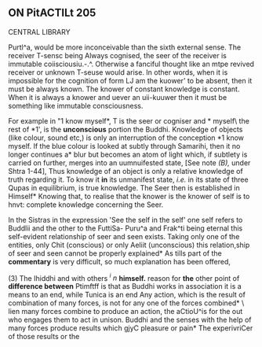 ## **ON PitACTILt 205**

CENTRAL LIBRARY

Purtl^a, would be more inconceivable than the sixth external sense. The receiver T-sensc being Always cognised, the seer of the receiver is immutable coiisciousiu.-.^. Otherwise a fanciful thought like an mtpe revived receiver or unknown T-seuse would arise. In other words, when it is impossible for the cognition of form LJ am the kuower' to be absent, then it must be always known. The knower of constant knowledge is constant. When it is always a knower and uever an uii-kuuwer then it must be something like immutable consciousness.

For example in "1 know myself\*, T is the seer or cogniser and \* myself\ the rest of \*1', is the **unconscious** portion the Buddhi. Knowledge of objects (like colour, sound etc,) is only an interruption of the conception \*1 know myself. If the blue colour is looked at subtly through Samarihi, then it no longer continues a\* blur but becomes an atom of light which, if subtlety is carried on further, merges into an uumnuifested state, [See note *(B),* under Shtra 1-44], Thus knowledge of an object is only a relative knowledge of truth regarding it. To know it **in** its unmanifest state, *i.e.* in its state of three Qupas in equilibrium, is true knowledge. The Seer then is established in Himself\* Knowing that, to realise that the knower is the knower of self is to hnvt: complete knowledge concerning the Seer.

In the Sistras in the expression 'See the self in the self' one self refers to Buddlii and the other to the FuttiSa- Puru^a and Frak^ti being eternal this self-evident relationship of seer and seen exists. Taking only one of the entities, only Chit (conscious) or only Aeliit (unconscious) this relation,ship of seer and seen cannot be properly explained\* As tills part of the **commentary** is very difficult, so much explanation has been offered,

(3) The Ihiddhi and with others *<sup>i</sup> n* **himself.** reason for **the** other point of **difference between** Ptimftff is that as Buddhi works in association it is a means to an end, while Tunica is an end Any action, which is the result of combination of many forces, is not for any one of the forces combined\* \\ lien many forces combine to produce an action, the aCtioU^is for the out who engages them to act in unison. Buddhi and the senses with the help of many forces produce results which gjyC pleasure or pain\* The experivriCer of those results or the
